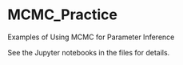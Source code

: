 # MCMC_Practice
Examples of Using MCMC for Parameter Inference

See the Jupyter notebooks in the files for details.

